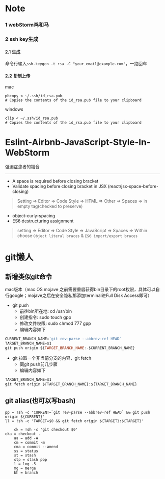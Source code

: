 # Note

### 1 webStorm鸡和马

### 2 ssh key生成
#### 2.1 生成
命令行输入`ssh-keygen -t rsa -C "your_email@example.com"`，一路回车
#### 2.2 复制上传
mac

```
pbcopy < ~/.ssh/id_rsa.pub
# Copies the contents of the id_rsa.pub file to your clipboard
```

windows

```
clip < ~/.ssh/id_rsa.pub
# Copies the contents of the id_rsa.pub file to your clipboard
```

# Eslint-Airbnb-JavaScript-Style-In-WebStorm

强迫症患者的福音

--------

- A space is required before closing bracket
- Validate spacing before closing bracket in JSX (react/jsx-space-before-closing)

> Setting => Editor => Code Style => HTML => Other => Spaces => in empty tag(checked to preserve)

- object-curly-spacing
- ES6 destructuring assignment

> setting => Editor => Code Style => JavaScript => Spaces => Within
> choose `Object literal braces` & `ES6 import/export braces`


# git懒人
## 新增类似git命令

mac版本（mac OS mojave 之前需要重启获得bin目录下的root权限，具体可以自行google；mojave之后在安全隐私那添加terminal进Full Disk Access即可）

- git push
	- 前往bin所在地: cd /usr/bin
	- 创建指令: sudo touch gpp
	- 修改文件权限: sudo chmod 777 gpp
	- 编辑内容如下

```JavaScript
CURRENT_BRANCH_NAME=`git rev-parse --abbrev-ref HEAD`
TARGET_BRANCH_NAME=$1
git push origin ${TARGET_BRANCH_NAME:-$CURRENT_BRANCH_NAME}
```

- git 拉取一个非当前分支的内容，git fetch
	- 同git push前几步骤
	- 编辑内容如下

```JavaScript
TARGET_BRANCH_NAME=$1
git fetch origin ${TARGET_BRANCH_NAME}:${TARGET_BRANCH_NAME}
```

## git alias(也可以写bash)
	pp = !sh -c 'CURRENT=`git rev-parse --abbrev-ref HEAD` && git push origin ${CURRENT}'
	ll = !sh -c 'TARGET=$0 && git fetch origin ${TARGET}:${TARGET}'
	
        ck = !sh -c 'git checkout $0'
	cka = checkout .
        aa = add -A
        cm = commit -m
        cma = commit --amend
        ss = status
        st = stash
        stp = stash pop
        l = log -5
        mg = merge
        bh = branch
